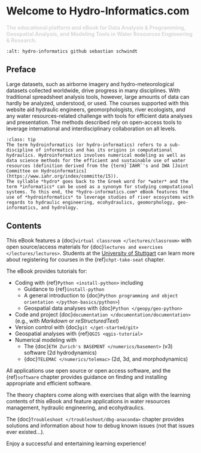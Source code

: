 # Welcome to Hydro-Informatics.com

**<span style="color: #d6d6d6 "> The educational platform and eBook for Data Analysis & Programming, Geospatial Analysis, and Modeling Tools in Water Resources Engineering & Research. </span>**

```{image} img/icons/banner-logo.jpg
:alt: hydro-informatics github sebastian schwindt
```

## Preface

Large datasets, such as airborne imagery and hydro-meteorological datasets collected worldwide, drive progress in many disciplines. With traditional spreadsheet analysis tools, however, large amounts of data can hardly be analyzed, understood, or used. The courses supported with this website aid hydraulic engineers, geomorphologists, river ecologists, and any water resources-related challenge with tools for efficient data analyses and presentation. The methods described rely on open-access tools to leverage international and interdisciplinary collaboration on all levels.

```{admonition} What is hydro-informatics.com?
:class: tip
The term hydroinformatics (or hydro-informatics) refers to a sub-discipline of informatics and has its origins in computational hydraulics. Hydroinformatics involves numerical modeling as well as data science methods for the efficient and sustainable use of water resources (definition derived from the {term}`IAHR`'s and IWA [Joint Committee on Hydroinformatics](https://www.iahr.org/index/committe/15)).
The syllable *hydro* goes back to the Greek word for *water* and the term *informatics* can be used as a synonym for studying computational systems. To this end, the *hydro-informatics.com* eBook features the use of *hydroinformatics* to leverage studies of river ecosystems with regards to hydraulic engineering, ecohydraulics, geomorphology, geo-informatics, and hydrology.
```

## Contents

This eBook features a {doc}`virtual classroom </lectures/classroom>` with open source/access materials for {doc}`lectures and exercises </lectures/lectures>`. Students at the [University of Stuttgart](https://www.uni-stuttgart.de/) can learn more about registering for courses in the {ref}`chpt-take-seat` chapter.

The eBook provides tutorials for:

* Coding with {ref}`Python <install-python>` including
  * Guidance to {ref}`install-python`
  * A general introduction to {doc}`Python programming and object orientation </python-basics/python>`)
  * Geospatial data analyses with {doc}`Python </geopy/geo-python>`
* Code and project {doc}`documentation </documentation/documentation>` (e.g., with *Markdown* or *reStructuredText*)
* Version control with {doc}`git </get-started/git>`
* Geospatial analyses with {ref}`QGIS <qgis-tutorial>`
* Numerical modeling with
  * The {doc}`ETH Zurich's BASEMENT </numerics/basement>` (v3) software (2d hydrodynamics)
  * {doc}`TELEMAC </numerics/telemac>` (2d, 3d, and morphodynamics)

All applications use open source or open access software, and the {ref}`software` chapter provides guidance on finding and installing appropriate and efficient software.

The theory chapters come along with exercises that align with the learning contents of this eBook and feature applications in water resources management, hydraulic engineering, and ecohydraulics.

The {doc}`Troubleshoot </troubleshoot/dbg-anaconda>` chapter provides solutions and information about how to debug known issues (not that issues ever existed...).


Enjoy a successful and entertaining learning experience!

